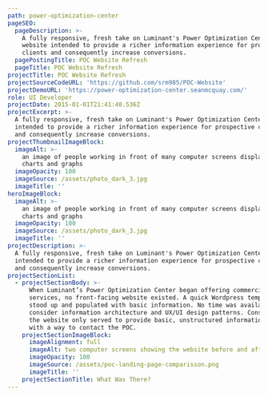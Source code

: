 ```yaml
---
path: power-optimization-center
pageSEO:
  pageDescription: >-
    A fully responsive, fresh take on Luminant's Power Optimization Center
    website intended to provide a richer information experience for prospective
    clients and consequently increase conversions.
  pagePostingTitle: POC Website Refresh
  pageTitle: POC Website Refresh
projectTitle: POC Website Refresh
projectSourceCodeURL: 'https://github.com/srm985/POC-Website'
projectDemoURL: 'https://power-optimization-center.seanmcquay.com/'
role: UI Developer
projectDate: 2015-01-01T21:41:40.536Z
projectExcerpt: >-
  A fully responsive, fresh take on Luminant's Power Optimization Center website
  intended to provide a richer information experience for prospective clients
  and consequently increase conversions.
projectThumbnailImageBlock:
  imageAlt: >-
    an image of people working in front of many computer screens displaying
    charts and graphs
  imageOpacity: 100
  imageSource: /assets/photo_dark_3.jpg
  imageTitle: ''
heroImageBlock:
  imageAlt: >-
    an image of people working in front of many computer screens displaying
    charts and graphs
  imageOpacity: 100
  imageSource: /assets/photo_dark_3.jpg
  imageTitle: ''
projectDescription: >-
  A fully responsive, fresh take on Luminant's Power Optimization Center website
  intended to provide a richer information experience for prospective clients
  and consequently increase conversions.
projectSectionList:
  - projectSectionBody: >-
      When Luminant’s Power Optimization Center began offering commercial
      services, no front-facing website existed. A quick Wordpress template was
      stood up and populated with basic information. No time was available
      consider information architecture and UX/UI design patterns. Consequently,
      the website only served to provide basic, unstructured information along
      with a way to contact the POC.
    projectSectionImageBlock:
      imageAlignment: full
      imageAlt: two computer screens showing the website before and after coding changes
      imageOpacity: 100
      imageSource: /assets/poc-landing-page-comparisson.png
      imageTitle: ''
    projectSectionTitle: What Was There?
---
```


